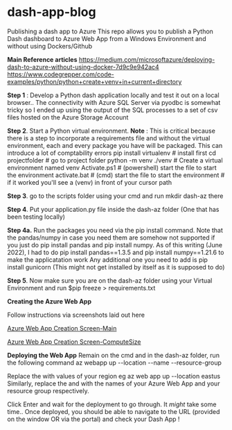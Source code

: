 # dash-app-blog
Publishing a dash app to Azure
This repo allows you to publish a Python Dash dashboard to Azure Web App from a Windows Environment and without using Dockers/Github

**Main Reference articles**
https://medium.com/microsoftazure/deploying-dash-to-azure-without-using-docker-7d9c9e942ac4
https://www.codegrepper.com/code-examples/python/python+create+venv+in+current+directory


**Step 1** : Develop a Python dash application locally and test it out on a local browser.. The connectivity with Azure SQL Server via pyodbc is somewhat tricky so I ended up using the output of the SQL processes to a set of csv files hosted on the Azure Storage Account

**Step 2**. Start a Python virtual environment. **Note** : This is critical because there is a step to incorporate a requirements file and without the virtual environment, each and every package you have will be packaged. This can introduce a lot of comptability errors 
              pip install virtualenv # install first
              cd projectfolder # go to project folder
              python -m venv ./venv # Create a virtual environment named venv
              Activate.ps1 # (powershell) start the file  to start the environment
              activate.bat # (cmd) start the file  to start the environment
              # if it worked you'll see a (venv) in front of your cursor path
              
**Step 3**. go to the scripts folder using your cmd and run mkdir dash-az there

**Step 4**. Put your application.py file inside the dash-az folder (One that has been testing locally)

**Step 4a.** Run the packages you need via the pip install command. Note that the pandas/numpy in case you need them are somehow not supported if you just do pip install pandas and pip install numpy. As of this writing (June 2022), I had to do pip install pandas==1.3.5 and pip install numpy==1.21.6 to make the applicatation work 
Any additional one you need to add is pip install gunicorn (This might not get installed by itself as it is supposed to do)

**Step 5**. Now make sure you are on the dash-az folder using your Virtual Environment and run $pip freeze > requirements.txt

**Creating the Azure Web App**

Follow instructions via screenshots laid out here

[Azure Web App Creation Screen-Main](https://github.com/ujvalgandhi1/dash-app-blog/tree/main/assets/AzureWebAppCreation_1.PNG?raw=true)

[Azure Web App Creation Screen-ComputeSize](https://github.com/ujvalgandhi1/dash-app-blog/tree/main/assets/AzureWebAppCreation_2.PNG?raw=true)

**Deploying the Web App**
Remain on the cmd and in the dash-az folder, run the following command
az webapp up --location <your region> --name <your Azure Web App> --resource-group <Your Resource Group>
  
Replace the <region> with values of your region eg az web app up --location eastus
Similarly, replace the <your Azure Web App> and <Your Resource Group> with the names of your Azure Web App and your resource group respectively. 

Click Enter and wait for the deployment to go through. It *might* take some time.. Once deployed, you should be able to navigate to the URL (provided on the window OR via the portal) and check your Dash App !
